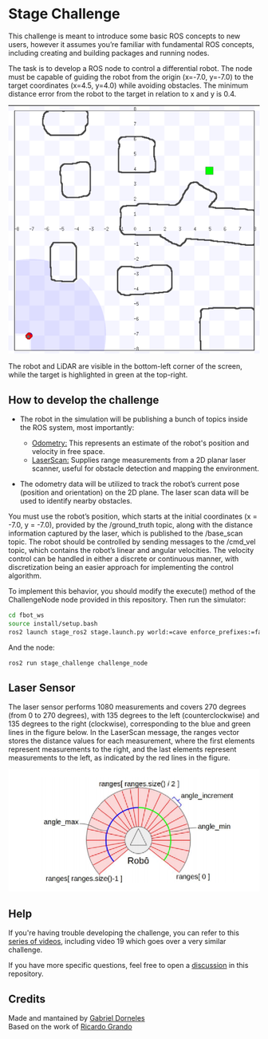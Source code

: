# Stage Challenge

This challenge is meant to introduce some basic ROS concepts to new users, however it assumes you’re familiar with fundamental ROS concepts, including creating and building packages and running nodes.

The task is to develop a ROS node to control a differential robot. The node must be capable of guiding the robot from the origin (x=-7.0, y=-7.0) to the target coordinates (x=4.5, y=4.0) while avoiding obstacles. The minimum distance error from the robot to the target in relation to x and y is 0.4.

![stage simulator](image.png)

The robot and LiDAR are visible in the bottom-left corner of the screen, while the target is highlighted in green at the top-right.

## How to develop the challenge

- The robot in the simulation will be publishing a bunch of topics inside the ROS system, most importantly:

    - [Odometry:](https://docs.ros2.org/foxy/api/nav_msgs/msg/Odometry.html) This represents an estimate of the robot's position and velocity in free space.
    - [LaserScan:](https://docs.ros2.org/foxy/api/sensor_msgs/msg/LaserScan.html) Supplies range measurements from a 2D planar laser scanner, useful for obstacle detection and mapping the environment.

- The odometry data will be utilized to track the robot’s current pose (position and orientation) on the 2D plane. The laser scan data will be used to identify nearby obstacles.

You must use the robot’s position, which starts at the initial coordinates (x = -7.0, y = -7.0), provided by the /ground_truth topic, along with the distance information captured by the laser, which is published to the /base_scan topic. The robot should be controlled by sending messages to the /cmd_vel topic, which contains the robot’s linear and angular velocities. The velocity control can be handled in either a discrete or continuous manner, with discretization being an easier approach for implementing the control algorithm.

To implement this behavior, you should modify the execute() method of the ChallengeNode node provided in this repository. Then run the simulator:

```bash
cd fbot_ws
source install/setup.bash
ros2 launch stage_ros2 stage.launch.py world:=cave enforce_prefixes:=false one_tf_tree:=true
``` 

And the node:

```bash
ros2 run stage_challenge challenge_node
```


## Laser Sensor

The laser sensor performs 1080 measurements and covers 270 degrees (from 0 to 270 degrees), with 135 degrees to the left (counterclockwise) and 135 degrees to the right (clockwise), corresponding to the blue and green lines in the figure below. In the LaserScan message, the ranges vector stores the distance values for each measurement, where the first elements represent measurements to the right, and the last elements represent measurements to the left, as indicated by the red lines in the figure.

![Laser sensor](laserscan_image.png)

## Help

If you're having trouble developing the challenge, you can refer to this [series of videos](https://www.youtube.com/playlist?list=PLhxZVyws6Ytssb_CJA5cKxY5IxecOvJao), including video 19 which goes over a very similar challenge.

If you have more specific questions, feel free to open a [discussion](https://github.com/butia-bots/butia_learning/discussions) in this repository.

## Credits

Made and mantained by [Gabriel Dorneles](https://github.com/gadorneles) \
Based on the work of [Ricardo Grando](https://github.com/ricardoGrando)